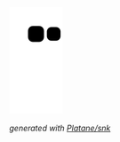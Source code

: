<picture>
  <source media="(prefers-color-scheme: dark)" srcset="https://raw.githubusercontent.com/alinadirkhanloo/alinadirkhanloo/output/github-contribution-grid-snake-dark.svg">
  <source media="(prefers-color-scheme: light)" srcset="https://raw.githubusercontent.com/alinadirkhanloo/alinadirkhanloo/output/github-contribution-grid-snake.svg">
  <img alt="github contribution grid snake animation" src="https://raw.githubusercontent.com/alinadirkhanloo/alinadirkhanloo/output/github-contribution-grid-snake.svg">
</picture>

_generated with [Platane/snk](https://github.com/Platane/snk)_
